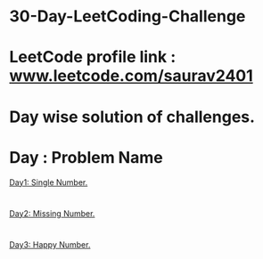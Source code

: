 # 30-Day-LeetCoding-Challenge
# LeetCode profile link : www.leetcode.com/saurav2401 
# Day wise solution of challenges. 
# Day : Problem Name
[Day1: Single Number.](day_1)
#
[Day2: Missing Number.](day_2)
#
[Day3: Happy Number.](day_3)
